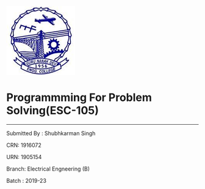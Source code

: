 ![download.jpeg](https://github.com/shubhkarmans27/pps--report/blob/master/download.jpeg)
# Programmming For Problem Solving(ESC-105)
-----
Submitted By : Shubhkarman Singh

CRN: 1916072

URN: 1905154

Branch: Electrical Engneering (B)

Batch : 2019-23
